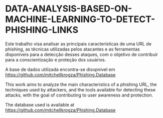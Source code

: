 # DATA-ANALYSIS-BASED-ON-MACHINE-LEARNING-TO-DETECT-PHISHING-LINKS
Este trabalho visa analisar as principais características de uma URL de phishing, as técnicas utilizadas pelos atacantes e as ferramentas disponíveis para a detecção desses ataques, com o objetivo de contribuir para a conscientização e proteção dos usuários.

A base de dados utilizada encontra-se disopnivel em https://github.com/mitchellkrogza/Phishing.Database

This work aims to analyze the main characteristics of a phishing URL, the techniques used by attackers, and the tools available for detecting these attacks, with the goal of contributing to user awareness and protection.

The database used is available at https://github.com/mitchellkrogza/Phishing.Database
